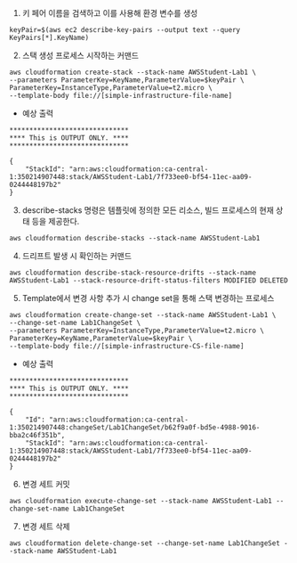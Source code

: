 1. 키 페어 이름을 검색하고 이를 사용해 환경 변수를 생성
```
keyPair=$(aws ec2 describe-key-pairs --output text --query KeyPairs[*].KeyName)
```

2. 스택 생성 프로세스 시작하는 커맨드
```
aws cloudformation create-stack --stack-name AWSStudent-Lab1 \
--parameters ParameterKey=KeyName,ParameterValue=$keyPair \
ParameterKey=InstanceType,ParameterValue=t2.micro \
--template-body file://[simple-infrastructure-file-name]
```
- 예상 출력
```
******************************
**** This is OUTPUT ONLY. ****
******************************

{
    "StackId": "arn:aws:cloudformation:ca-central-1:350214907448:stack/AWSStudent-Lab1/7f733ee0-bf54-11ec-aa09-0244448197b2"
}
```
3. describe-stacks 명령은 템플릿에 정의한 모든 리소스, 빌드 프로세스의 현재 상태 등을 제공한다.
```
aws cloudformation describe-stacks --stack-name AWSStudent-Lab1
```
4. 드리프트 발생 시 확인하는 커맨드
```
aws cloudformation describe-stack-resource-drifts --stack-name AWSStudent-Lab1 --stack-resource-drift-status-filters MODIFIED DELETED
```

5. Template에서 변경 사항 추가 시 change set을 통해 스택 변경하는 프로세스
```
aws cloudformation create-change-set --stack-name AWSStudent-Lab1 \
--change-set-name Lab1ChangeSet \
--parameters ParameterKey=InstanceType,ParameterValue=t2.micro \
ParameterKey=KeyName,ParameterValue=$keyPair \
--template-body file://[simple-infrastructure-CS-file-name]
```
- 예상 출력
```
******************************
**** This is OUTPUT ONLY. ****
******************************

{
    "Id": "arn:aws:cloudformation:ca-central-1:350214907448:changeSet/Lab1ChangeSet/b62f9a0f-bd5e-4988-9016-bba2c46f351b",
    "StackId": "arn:aws:cloudformation:ca-central-1:350214907448:stack/AWSStudent-Lab1/7f733ee0-bf54-11ec-aa09-0244448197b2"
}
```
6. 변경 세트 커밋
```
aws cloudformation execute-change-set --stack-name AWSStudent-Lab1 --change-set-name Lab1ChangeSet
```
7. 변경 세트 삭제
```
aws cloudformation delete-change-set --change-set-name Lab1ChangeSet --stack-name AWSStudent-Lab1
```